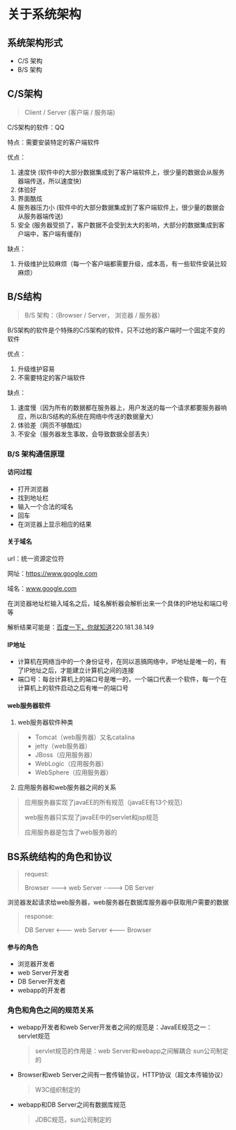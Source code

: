 # 关于系统架构

## 系统架构形式

- C/S 架构
- B/S 架构

## C/S架构

> Client / Server (客户端 / 服务端)

C/S架构的软件：QQ

特点：需要安装特定的客户端软件

优点：

1. 速度快	(软件中的大部分数据集成到了客户端软件上，很少量的数据会从服务器端传送，所以速度快)
2. 体验好
3. 界面酷炫  
4. 服务器压力小   (软件中的大部分数据集成到了客户端软件上，很少量的数据会从服务器端传送)
5. 安全  (服务器受损了，客户数据不会受到太大的影响，大部分的数据集成到客户端中，客户端有缓存)

缺点：

1. 升级维护比较麻烦（每一个客户端都需要升级，成本高，有一些软件安装比较麻烦）

## B/S结构

> B/S 架构：（Browser / Server， 浏览器 / 服务器）

B/S架构的软件是个特殊的C/S架构的软件，只不过他的客户端时一个固定不变的软件

优点：

1. 升级维护容易
2. 不需要特定的客户端软件

缺点：

1. 速度慢（因为所有的数据都在服务器上，用户发送的每一个请求都要服务器响应，所以B/S结构的系统在网络中传送的数据量大）
2. 体验差（网页不够酷炫）
3. 不安全（服务器发生事故，会导致数据全部丢失）

### B/S 架构通信原理

#### 访问过程

- 打开浏览器
- 找到地址栏
- 输入一个合法的域名
- 回车
- 在浏览器上显示相应的结果

#### 关于域名

url：统一资源定位符

网址：https://www.google.com

域名：www.google.com

在浏览器地址栏输入域名之后，域名解析器会解析出来一个具体的IP地址和端口号等

解析结果可能是：[百度一下，你就知道](http://220.181.38.149/)220.181.38.149

#### IP地址

- 计算机在网络当中的一个身份证号，在同以恶搞网络中，IP地址是唯一的，有了IP地址之后，才能建立计算机之间的连接
- 端口号：每台计算机上的端口号是唯一的，一个端口代表一个软件，每一个在计算机上的软件启动之后有唯一的端口号

#### web服务器软件

1. web服务器软件种类

> - Tomcat（web服务器）又名catalina
> - jetty（web服务器）
> - JBoss（应用服务器）
> - WebLogic（应用服务器）
> - WebSphere（应用服务器）

2. 应用服务器和web服务器之间的关系

> 应用服务器实现了javaEE的所有规范（javaEE有13个规范）
>
> web服务器只实现了javaEE中的servlet和jsp规范
>
> 应用服务器是包含了web服务器的

## BS系统结构的角色和协议

> request:
>
> Browser  ---> web Server  ----> DB Server

浏览器发起请求给web服务器，web服务器在数据库服务器中获取用户需要的数据

> response:
>
> DB Server <--- web Server <--- Browser

#### 参与的角色

- 浏览器开发者
- web Server开发者
- DB Server开发者
- webapp的开发者

### 角色和角色之间的规范关系

- webapp开发者和web Server开发者之间的规范是：JavaEE规范之一：servlet规范

  > servlet规范的作用是：web Server和webapp之间解耦合  sun公司制定的

- Browser和web Server之间有一套传输协议，HTTP协议（超文本传输协议）

  > W3C组织制定的

- webapp和DB Server之间有数据库规范

  > JDBC规范，sun公司制定的